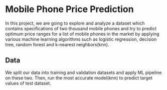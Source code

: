 # Mobile Phone Price Prediction

In this project, we are going to explore and analyze a dataset which contains specifications of two thousand mobile phones and try to predict optimum price ranges for a list of mobile phones in the market by applying various machine learning algorithms such as logistic regression, decision tree, random forest and k-nearest neighbors(knn). 


##  Data 

We split our data into training and validation datasets and apply ML pipeline on these two. Then, run the most accurate model(knn) to predict target values of test dataset.

